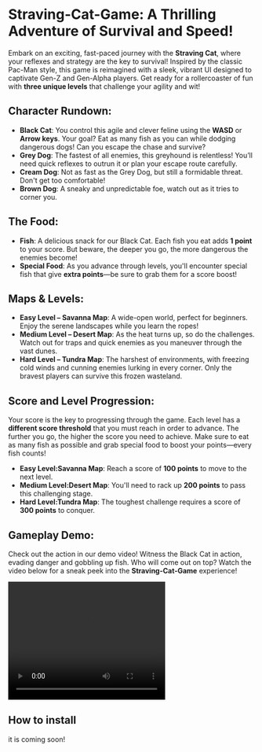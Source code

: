 # Straving-Cat-Game: A Thrilling Adventure of Survival and Speed!

Embark on an exciting, fast-paced journey with the **Straving Cat**, where your reflexes and strategy are the key to survival! Inspired by the classic Pac-Man style, this game is reimagined with a sleek, vibrant UI designed to captivate Gen-Z and Gen-Alpha players. Get ready for a rollercoaster of fun with **three unique levels** that challenge your agility and wit!

## Character Rundown:
- **Black Cat**: You control this agile and clever feline using the **WASD** or **Arrow keys**. Your goal? Eat as many fish as you can while dodging dangerous dogs! Can you escape the chase and survive?
- **Grey Dog**: The fastest of all enemies, this greyhound is relentless! You’ll need quick reflexes to outrun it or plan your escape route carefully.
- **Cream Dog**: Not as fast as the Grey Dog, but still a formidable threat. Don't get too comfortable!
- **Brown Dog**: A sneaky and unpredictable foe, watch out as it tries to corner you.

## The Food:
- **Fish**: A delicious snack for our Black Cat. Each fish you eat adds **1 point** to your score. But beware, the deeper you go, the more dangerous the enemies become!
- **Special Food**: As you advance through levels, you'll encounter special fish that give **extra points**—be sure to grab them for a score boost!

## Maps & Levels:
- **Easy Level – Savanna Map**: A wide-open world, perfect for beginners. Enjoy the serene landscapes while you learn the ropes!
- **Medium Level – Desert Map**: As the heat turns up, so do the challenges. Watch out for traps and quick enemies as you maneuver through the vast dunes.
- **Hard Level – Tundra Map**: The harshest of environments, with freezing cold winds and cunning enemies lurking in every corner. Only the bravest players can survive this frozen wasteland.

## Score and Level Progression:
Your score is the key to progressing through the game. Each level has a **different score threshold** that you must reach in order to advance. The further you go, the higher the score you need to achieve. Make sure to eat as many fish as possible and grab special food to boost your points—every fish counts!

- **Easy Level:Savanna Map**: Reach a score of **100 points** to move to the next level.
- **Medium Level:Desert Map**: You'll need to rack up **200 points** to pass this challenging stage.
- **Hard Level:Tundra Map**: The toughest challenge requires a score of **300 points** to conquer.

## Gameplay Demo:
Check out the action in our demo video! Witness the Black Cat in action, evading danger and gobbling up fish. Who will come out on top? Watch the video below for a sneak peek into the **Straving-Cat-Game** experience!

<video width="320" height="240" controls>
  <source src="https://drive.google.com/file/d/1wRT1DZVfcq2nm9dClRsmRhJZTqf1CM-t/view?usp=sharing" type="video/mp4">
</video>

## How to install
it is coming soon!

